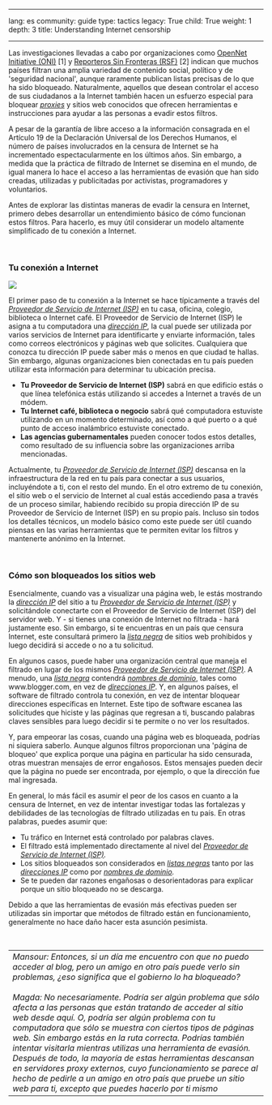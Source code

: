 

---

lang: es
community: guide
type: tactics
legacy: True
child: True
weight: 1
depth: 3
title: Understanding Internet censorship

---

<p>Las investigaciones llevadas a cabo por organizaciones como <a href="http://opennet.net/" title="OpenNet Initiative">OpenNet Initiative (ONI)</a> [1] y <a href="http://www.rsf.org/" title="Reporteros Sin Fronteras">Reporteros Sin Fronteras (RSF)</a> [2] indican que muchos países filtran una amplia variedad de contenido social, político y de 'seguridad nacional', aunque raramente publican listas precisas de lo que ha sido bloqueado. Naturalmente, aquellos que desean controlar el acceso de sus ciudadanos a la Internet también hacen un esfuerzo especial para bloquear <a href="/es/glossary#Proxy" title="Proxy"><em>proxies</em></a> y sitios web conocidos que ofrecen herramientas e instrucciones para ayudar a las personas a evadir estos filtros.</p>

<p>A pesar de la garantía de libre acceso a la información consagrada en el Artículo 19 de la Declaración Universal de los Derechos Humanos, el número de países involucrados en la censura de Internet se ha incrementado espectacularmente en los últimos años. Sin embargo, a medida que la práctica de filtrado de Internet se disemina en el mundo, de igual manera lo hace el acceso a las herramientas de evasión que han sido creadas, utilizadas y publicitadas por activistas, programadores y voluntarios.</p>

<p>Antes de explorar las distintas maneras de evadir la censura en Internet, primero debes desarrollar un entendimiento básico de cómo funcionan estos filtros. Para hacerlo, es muy útil considerar un modelo altamente simplificado de tu conexión a Internet.</p>

<p>&nbsp;</p>

<h3 id="Tuconexioninternet">Tu conexión a Internet</h3>

<p><img border="0" src="/sites/securitybkp.ngoinabox.org/security/files/img/1-es.png" /></p>

<p>El primer paso de tu conexión a la Internet se hace típicamente a través del <a href="/es/glossary#ISP" title="Proveedor de Servicio de Internet (ISP)"><em>Proveedor de Servicio de Internet (ISP)</em></a> en tu casa, oficina, colegio, biblioteca o Internet café. El Proveedor de Servicio de Internet (ISP) le asigna a tu computadora una <a href="/es/glossary#IP" title="Dirección de Protocolo de Internet (Dirección IP)"><em>dirección IP</em></a>, la cual puede ser utilizada por varios servicios de Internet para identificarte y enviarte información, tales como correos electrónicos y páginas web que solicites. Cualquiera que conozca tu dirección IP puede saber más o menos en que ciudad te hallas. Sin embargo, algunas organizaciones bien conectadas en tu país pueden utilizar esta información para determinar tu ubicación precisa.</p>

<ul>
	<li><strong>Tu Proveedor de Servicio de Internet (ISP)</strong> sabrá en que edificio estás o que línea telefónica estás utilizando si accedes a Internet a través de un módem.</li>
	<li><strong>Tu Internet café, biblioteca o negocio</strong> sabrá qué computadora estuviste utilizando en un momento determinado, así como a qué puerto o a qué punto de acceso inalámbrico estuviste conectado.</li>
	<li><strong>Las agencias gubernamentales</strong> pueden conocer todos estos detalles, como resultado de su influencia sobre las organizaciones arriba mencionadas.</li>
</ul>

<p>Actualmente, tu <em><a href="/es/glossary#ISP" title="Proveedor de Servicio de Internet (ISP)"><em>Proveedor de Servicio de Internet (ISP)</em></a></em> descansa en la infraestructura de la red en tu país para conectar a sus usuarios, incluyéndote a ti, con el resto del mundo. En el otro extremo de tu conexión, el sitio web o el servicio de Internet al cual estás accediendo pasa a través de un proceso similar, habiendo recibido su propia dirección IP de su Proveedor de Servicio de Internet (ISP) en su propio país. Incluso sin todos los detalles técnicos, un modelo básico como este puede ser útil cuando piensas en las varias herramientas que te permiten evitar los filtros y mantenerte anónimo en la Internet.</p>

<p>&nbsp;</p>

<h3>Cómo son bloqueados los sitios web</h3>

<p>Esencialmente, cuando vas a visualizar una página web, le estás mostrando la <a href="/es/glossary#IP" title="Dirección de Protocolo de Internet (Dirección IP)"><em>dirección IP</em></a> del sitio a tu <em><a href="/es/glossary#ISP" title="Proveedor de Servicio de Internet (ISP)"><em>Proveedor de Servicio de Internet (ISP)</em></a></em> y solicitándole conectarte con el Proveedor de Servicio de Internet (ISP) del servidor web. Y - si tienes una conexión de Internet no filtrada - hará justamente eso. Sin embargo, si te encuentras en un país que censura Internet, este consultará primero la <em><a href="/es/glossary#Lista_negra" title="Lista negra">lista negra</a></em> de sitios web prohibidos y luego decidirá si accede o no a tu solicitud.</p>

<p>En algunos casos, puede haber una organización central que maneja el filtrado en lugar de los mismos <em><a href="/es/glossary#ISP" title="Proveedor de Servicio de Internet (ISP)"><em>Proveedor de Servicio de Internet (ISP)</em></a></em>. A menudo, una <em><a href="/es/glossary#Lista_negra" title="Lista negra">lista negra</a></em> contendrá <em><a href="/es/glossary#Nombre_dominio" title="Nombre de dominio">nombres de dominio</a></em>, tales como www.blogger.com, en vez de <em><a href="/es/glossary#IP" title="Dirección de Protocolo de Internet (Dirección IP)"><em>direcciones IP</em></a></em>. Y, en algunos países, el software de filtrado controla tu conexión, en vez de intentar bloquear direcciones específicas en Internet. Este tipo de software escanea las solicitudes que hiciste y las páginas que regresan a ti, buscando palabras claves sensibles para luego decidir si te permite o no ver los resultados.</p>

<p>Y, para empeorar las cosas, cuando una página web es bloqueada, podrías ni siquiera saberlo. Aunque algunos filtros proporcionan una 'página de bloqueo' que explica porque una página en particular ha sido censurada, otras muestran mensajes de error engañosos. Estos mensajes pueden decir que la página no puede ser encontrada, por ejemplo, o que la dirección fue mal ingresada.</p>

<p>En general, lo más fácil es asumir el peor de los casos en cuanto a la censura de Internet, en vez de intentar investigar todas las fortalezas y debilidades de las tecnologías de filtrado utilizadas en tu país. En otras palabras, puedes asumir que:</p>

<ul>
	<li>Tu tráfico en Internet está controlado por palabras claves.</li>
	<li>El filtrado está implementado directamente al nivel del <em><em><a href="/es/glossary#ISP" title="Proveedor de Servicio de Internet (ISP)"><em>Proveedor de Servicio de Internet (ISP)</em></a><em>.</em></em></em></li>
	<li>Los sitios bloqueados son considerados en <em><a href="/es/glossary#Lista_negra" title="Lista negra">listas negras</a></em> tanto por las <em><a href="/es/glossary#IP" title="Dirección de Protocolo de Internet (Dirección IP)"><em>direcciones IP</em></a></em> como por <em><a href="/es/glossary#Nombre_dominio" title="Nombre de dominio">nombres de dominio</a>.</em></li>
	<li>Se te pueden dar razones engañosas o desorientadoras para explicar porque un sitio bloqueado no se descarga.</li>
</ul>

<p>Debido a que las herramientas de evasión más efectivas pueden ser utilizadas sin importar que métodos de filtrado están en funcionamiento, generalmente no hace daño hacer esta asunción pesimista.</p>

<p>&nbsp;</p>

<table border="0" cellpadding="5" cellspacing="0">
	<tbody>
		<tr>
			<td><em>Mansour: Entonces, si un día me encuentro con que no puedo acceder al blog, pero un amigo en otro país puede verlo sin problemas, ¿eso significa que el gobierno lo ha bloqueado? </em><br />
			<br />
			<em>Magda: No necesariamente. Podría ser algún problema que sólo afecta a las personas que están tratando de acceder al sitio web desde aquí. O, podría ser algún problema con tu computadora que sólo se muestra con ciertos tipos de páginas web. Sin embargo estás en la ruta correcta. Podrías también intentar visitarla mientras utilizas una herramienta de evasión. Después de todo, la mayoría de estas herramientas descansan en servidores proxy externos, cuyo funcionamiento se parece al hecho de pedirle a un amigo en otro país que pruebe un sitio web para ti, excepto que puedes hacerlo por ti mismo</em></td>
		</tr>
	</tbody>
</table>

<p>&nbsp;</p>

<p>&nbsp;</p>


